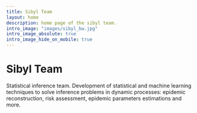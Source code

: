 ```yaml
---
title: Sibyl Team
layout: home
description: home page of the sibyl team. 
intro_image: "images/sibyl_bw.jpg"
intro_image_absolute: true
intro_image_hide_on_mobile: true
---
```


# Sibyl Team

Statistical inference team. Development of statistical and machine learning techniques to solve inference problems in dynamic processes: epidemic reconstruction, risk assessment, epidemic parameters estimations and more.
